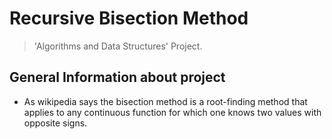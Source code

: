 # Recursive Bisection Method
> 'Algorithms and Data Structures' Project.
## General Information about project
- As wikipedia says the bisection method is a root-finding method that applies to any continuous function for which one knows two values with opposite signs.
